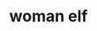 ---
layout: people&body
title: woman elf
emoji: woman_elf
permalink: 🧝‍♀️.html
image: assets/img/3moji/woman_elf.png
---